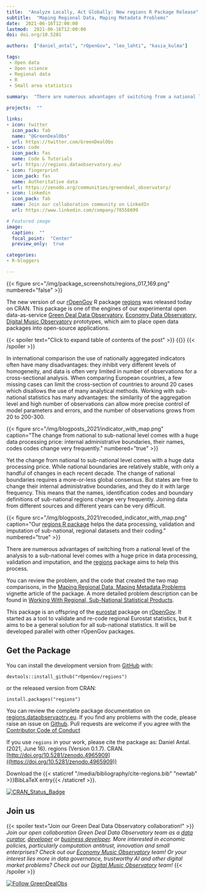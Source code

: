 ```yaml
---
title:  "Analyze Locally, Act Globally: New regions R Package Release"
subtitle:  "Maping Regional Data, Maping Metadata Problems"
date:  2021-06-16T12:00:00
lastmod:  2021-06-16T12:00:00
doi: doi.org/10.5281

authors:  ["daniel_antal", "rOpenGov", "leo_lahti", "kasia_kulma"]

tags:  
 - Open data
 - Open science
 - Regional data
 - R 
 - Small area statistics
 
summary:  "There are numerous advantages of switching from a national level of the analysis to a sub-national level comes with a huge price in data processing, validation and imputation, and the regions package aims to help this process."

projects:  ""

links:
- icon: twitter
  icon_pack: fab
  name: "@GreenDealObs"
  url: https://twitter.com/GreenDealObs
- icon: code
  icon_pack: fas
  name: Code & Tutorials
  url: https://regions.dataobservatory.eu/
- icon: fingerprint
  icon_pack: fas
  name: Authoritative data
  url: https://zenodo.org/communities/greendeal_observatory/
- icon: linkedin
  icon_pack: fab
  name: Join our collaboration community on LinkedIn
  url: https://www.linkedin.com/company/78556699

# Featured image
image:
  caption:  ""
  focal_point:  "Center"
  preview_only:  true

categories:
- R-bloggers

---
```


{{< figure src="/img/package_screenshots/regions_017_169.png" numbered="false" >}}

The new version of our [rOpenGov](https://ropengov.org/) R package
[regions](https://regions.dataobservatory.eu/) was released today on
CRAN. This package is one of the engines of our experimental open
data-as-service [Green Deal Data Observatory](https://greendeal.dataobservatory.eu/), [Economy Data Observatory](https://economy.dataobservatory.eu/), [Digital Music Observatory](https://music.dataobservatory.eu/) prototypes, which aim to
place open data packages into open-source applications.

{{< spoiler text="Click to expand table of contents of the post" >}}
{{<toc>}}
{{< /spoiler >}}

In international comparison the use of nationally aggregated indicators
often have many disadvantages: they inhibit very different levels of
homogeneity, and data is often very limited in number of observations
for a cross-sectional analysis. When comparing European countries, a few
missing cases can limit the cross-section of countries to around 20
cases which disallows the use of many analytical methods. Working with
sub-national statistics has many advantages: the similarity of the
aggregation level and high number of observations can allow more precise
control of model parameters and errors, and the number of observations
grows from 20 to 200-300.


{{< figure src="/img/blogposts_2021/indicator_with_map.png" caption="The change from national to sub-national level comes with a huge data processing price: internal administrative boundaries, their names, codes codes change very frequently." numbered="true" >}}

Yet the change from national to sub-national level comes with a huge
data processing price. While national boundaries are relatively stable,
with only a handful of changes in each recent decade. The change of
national boundaries requires a more-or-less global consensus. But states
are free to change their internal administrative boundaries, and they do
it with large frequency. This means that the names, identification codes
and boundary definitions of sub-national regions change very frequently.
Joining data from different sources and different years can be very
difficult.

{{< figure src="/img/blogposts_2021/recoded_indicator_with_map.png" caption="Our [regions R package](https://regions.dataobservatory.eu/) helps the data processing, validation and imputation of sub-national, regional datasets and their coding." numbered="true" >}}

There are numerous advantages of switching from a national level of the
analysis to a sub-national level comes with a huge price in data
processing, validation and imputation, and the
[regions](https://regions.dataobservatory.eu/) package aims to help this
process.

You can review the problem, and the code that created the two map
comparisons, in the [Maping Regional Data, Maping Metadata
Problems](https://regions.dataobservatory.eu/articles/maping.html)
vignette article of the package. A more detailed problem description can
be found in [Working With Regional, Sub-National Statistical
Products](https://regions.dataobservatory.eu/articles/Regional_stats.html).

This package is an offspring of the
[eurostat](https://ropengov.github.io/eurostat/) package on
[rOpenGov](https://ropengov.github.io/). It started as a tool to
validate and re-code regional Eurostat statistics, but it aims to be a
general solution for all sub-national statistics. It will be developed
parallel with other rOpenGov packages.

## Get the Package

You can install the development version from
[GitHub](https://github.com/) with:

    devtools::install_github("rOpenGov/regions")

or the released version from CRAN:

    install.packages("regions")

You can review the complete package documentation on
[regions.dataobservaotry.eu](https://regions.dataobservatory.eu/). If
you find any problems with the code, please raise an issue on
[Github](https://github.com/rOpenGov/regions). Pull requests are welcome
if you agree with the [Contributor Code of
Conduct](https://contributor-covenant.org/version/2/0/CODE_OF_CONDUCT.html)

If you use `regions` in your work, please cite the
package as:
Daniel Antal. (2021, June 16). regions (Version 0.1.7). CRAN. [http://doi.org/10.5281/zenodo.4965909]((https://doi.org/10.5281/zenodo.4965909))

Download the {{< staticref "/media/bibliography/cite-regions.bib" "newtab" >}}BibLaTeX entry{{< /staticref >}}.

[![CRAN\_Status\_Badge](https://www.r-pkg.org/badges/version/regions)](https://cran.r-project.org/package=regions) 

## Join us

{{< spoiler text="Join our Green Deal Data Observatory collaboration!" >}}
*Join our open collaboration Green Deal Data Observatory team as a [data curator](/authors/curator), [developer](/authors/developer) or [business developer](/authors/team). More interested in economic policies, particularly computation antitrust, innovation and small enterprises? Check out our [Economy Music Observatory](https://economy.dataobservatory.eu/#contributors) team! Or your interest lies more in data governance, trustworthy AI and other digital market problems? Check out our [Digital Music Observatory](https://music.dataobservatory.eu/#contributors) team!*
{{< /spoiler >}}

[![Follow GreenDealObs](https://img.shields.io/twitter/follow/GreenDealObs.svg?style=social)](https://twitter.com/intent/follow?screen_name=GreenDealObs)
